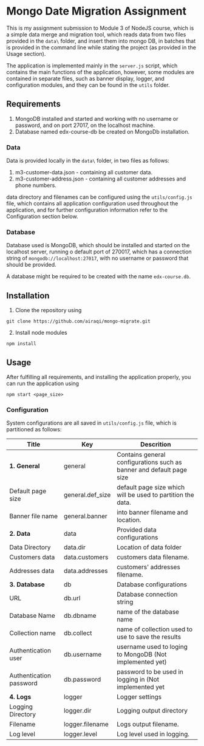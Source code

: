 # Mongo Date Migration Assignment

This is my assignment submission to Module 3 of NodeJS course, which is a simple data merge and migration tool, which reads data from two files provided in the ```data\``` folder, and insert them into mongo DB, in batches that is provided in the command line while stating the project (as provided in the Usage section).

The application is implemented mainly in the ```server.js``` script, which contains the main functions of the application, however, some modules are contained in separate files, such as banner display, logger, and configuration modules, and they can be found in the ```utils``` folder.

## Requirements

1. MongoDB installed and started and working with no username or password, and on port 27017, on the localhost machine.
2. Database named edx-course-db be created on MongoDb installation.

### Data

Data is provided locally in the ```data\``` folder, in two files as follows:

1. m3-customer-data.json - containing all customer data.
2. m3-customer-address.json - containing all customer addresses and phone numbers.

data directory and filenames can be configured using the ```utils/config.js``` file, which contains all application configuration used throughout the application, and for further configuration information refer to the Configuration section below.

### Database

Database used is MongoDB, which should be installed and started on the localhost server, running o default port of 270017, which has a connection string of ```mongodb://localhost:27017```, with no username or password that should be provided.

A database might be required to be created with the name ```edx-course.db```.

## Installation

1. Clone the repository using 

```
git clone https://github.com/airaqi/mongo-migrate.git
```

2. Install node modules
```
npm install
```


## Usage

After fulfilling all requirements, and installing the application properly, you can run the application using 
```
npm start <page_size>
```

### Configuration

System configurations are all saved in ```utils/config.js``` file, which is partitioned as follows:

Title | Key | Descrition
----|-------|-------------
__1. General__ | general | Contains general configurations such as banner and default page size
Default page size | general.def_size | default page size which will be used to partition the data.
Banner file name | general.banner | into banner filename and location.
__2. Data__ | data | Provided data configurations
Data Directory | data.dir | Location of data folder
Customers data | data.customers | customers data filename.
Addresses data | data.addresses | customers' addresses filename.
__3. Database__ | db | Database configurations
URL | db.url | Database connection string
Database Name | db.dbname | name of the database name
Collection name | db.collect | name of collection used to use to save the results
Authentication user | db.username | username used to loging to MongoDB (Not implemented yet)
Authentication password | db.password | password to be used in logging in (Not implemented yet
__4. Logs__ | logger | Logger settings
Logging Directory | logger.dir | Logging output directory
Filename | logger.filename | Logs output filename.
Log level | logger.level | Log level used in logging.
